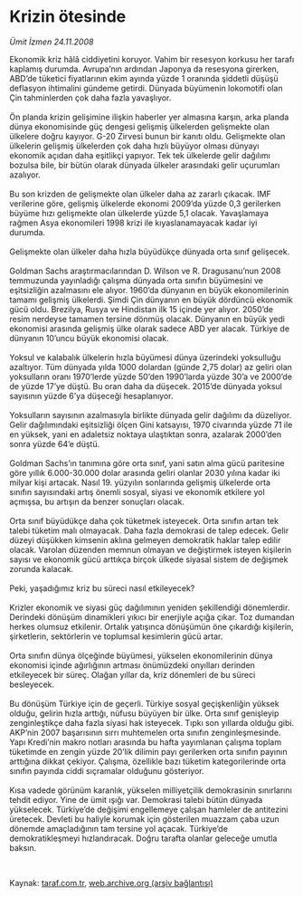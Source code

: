 # Krizin ötesinde

*Ümit İzmen 24.11.2008*

<div class="taraf_structure_2col_1zq">
<div class="margen_n">



 <p>Ekonomik kriz hâlâ ciddiyetini koruyor. Vahim bir resesyon korkusu her tarafı kaplamış durumda. Avrupa’nın ardından Japonya da resesyona girerken, ABD’de tüketici fiyatlarının ekim ayında yüzde 1 oranında şiddetli düşüşü deflasyon ihtimalini gündeme getirdi. Dünyada büyümenin lokomotifi olan Çin tahminlerden çok daha fazla yavaşlıyor. <br/><br/>Ön planda krizin gelişimine ilişkin haberler yer almasına karşın, arka planda dünya ekonomisinde güç dengesi gelişmiş ülkelerden gelişmekte olan ülkelere doğru kayıyor. G-20 Zirvesi bunun bir kanıtı oldu. Gelişmekte olan ülkelerin gelişmiş ülkelerden çok daha hızlı büyüyor olması dünyayı ekonomik açıdan daha eşitlikçi yapıyor. Tek tek ülkelerde gelir dağılımı bozulsa bile, bir bütün olarak dünyada ülkeler arasındaki gelir uçurumları azalıyor. <br/><br/>Bu son krizden de gelişmekte olan ülkeler daha az zararlı çıkacak. IMF verilerine göre, gelişmiş ülkelerde ekonomi 2009’da yüzde 0,3 gerilerken büyüme hızı gelişmekte olan ülkelerde yüzde 5,1 olacak. Yavaşlamaya rağmen Asya ekonomileri 1998 krizi ile kıyaslanamayacak kadar iyi durumda. <br/><br/>Gelişmekte olan ülkeler daha hızla büyüdükçe dünyada orta sınıf gelişecek. <br/><br/>Goldman Sachs araştırmacılarından D. Wilson ve R. Dragusanu’nun 2008 temmuzunda yayınladığı çalışma dünyada orta sınıfın büyümesini ve eşitsizliğin azalmasını ele alıyor. 1960’da dünyanın en büyük ekonomilerinin tamamı gelişmiş ülkelerdi. Şimdi Çin dünyanın en büyük dördüncü ekonomik gücü oldu. Brezilya, Rusya ve Hindistan ilk 15 içinde yer alıyor. 2050’de resim nerdeyse tamamen tersine dönmüş olacak. Dünyanın en büyük yedi ekonomisi arasında gelişmiş ülke olarak sadece ABD yer alacak. Türkiye de dünyanın 10’uncu büyük ekonomisi olacak. <br/><br/>Yoksul ve kalabalık ülkelerin hızla büyümesi dünya üzerindeki yoksulluğu azaltıyor. Tüm dünyada yılda 1000 dolardan (günde 2,75 dolar) az geliri olan yoksulların oranı 1970’lerde yüzde 50’den 1990’larda yüzde 30’a ve 2000’de de yüzde 17’ye düştü. Bu oran daha da düşecek. 2015’de dünyada yoksul sayısının yüzde 6’ya düşeceği hesaplanıyor. <br/><br/>Yoksulların sayısının azalmasıyla birlikte dünyada gelir dağılımı da düzeliyor. Gelir dağılımındaki eşitsizliği ölçen Gini katsayısı, 1970 civarında yüzde 71 ile en yüksek, yani en adaletsiz noktaya ulaştıktan sonra, azalarak 2000’den sonra yüzde 64’e düştü. <br/><br/>Goldman Sachs’ın tanımına göre orta sınıf, yani satın alma gücü paritesine göre yıllık 6.000-30.000 dolar arasında geliri olanlar 2030 yılına kadar iki milyar kişi artacak. Nasıl 19. yüzyılın sonlarında gelişmiş ülkelerde orta sınıfın sayısındaki artış önemli sosyal, siyasi ve ekonomik etkilere yol açmışsa, bu artışın da benzer sonuçları olacak. <br/><br/>Orta sınıf büyüdükçe daha çok tüketmek isteyecek. Orta sınıfın artan tek talebi tüketim malı olmayacak. Daha fazla demokrasi de talep edecek. Gelir düzeyi düşükken kimsenin aklına gelmeyen demokratik haklar talep edilir olacak. Varolan düzenden memnun olmayan ve değiştirmek isteyen kişilerin sayısı ve ekonomik gücü arttıkça birçok ülkede siyasal sistem de değişmek zorunda kalacak. <br/><br/>Peki, yaşadığımız kriz bu süreci nasıl etkileyecek? <br/><br/>Krizler ekonomik ve siyasi güç dağılımının yeniden şekillendiği dönemlerdir. Derindeki dönüşüm dinamikleri yıkıcı bir enerjiyle açığa çıkar. Toz dumandan herkes olumsuz etkilenir. Ortalık yatışınca dönüşümün öne çıkardığı kişilerin, şirketlerin, sektörlerin ve toplumsal kesimlerin gücü artar. <br/><br/>Orta sınıfın dünya ölçeğinde büyümesi, yükselen ekonomilerinin dünya ekonomisi içinde ağırlığının artması önümüzdeki onyılları derinden etkileyecek bir süreç. Olağan yıllar da, kriz dönemleri de bu süreci besleyecek. <br/><br/>Bu dönüşüm Türkiye için de geçerli. Türkiye sosyal geçişkenliğin yüksek olduğu, gelirin hızla arttığı, nüfusu büyüyen bir ülke. Orta sınıf genişleyip zenginleştikçe daha fazla siyasi hak isteyecek. Tıpkı son yıllarda olduğu gibi. AKP’nin 2007 başarısının sırrı muhtemelen orta sınıfın zenginleşmesinde. Yapı Kredi’nin makro notları arasında bu hafta yayımlanan çalışma toplam tüketimde en zengin yüzde 20’lik dilimin payı gerilerken orta sınıfın payının arttığına dikkat çekiyor. Çalışma, özellikle bazı tüketim kategorilerinde orta sınıfın payında ciddi sıçramalar olduğunu gösteriyor. <br/><br/>Kısa vadede görünüm karanlık, yükselen milliyetçilik demokrasinin sınırlarını tehdit ediyor. Yine de ümit ışığı var. Demokrasi talebi bütün dünyada yükselecek. Türkiye’de değişimi engellemeye çalışan hamleler de antitezini üretecek. Devleti bu haliyle korumak için gösterilen muazzam çaba uzun dönemde amaçladığının tam tersine yol açacak. Türkiye’de demokratikleşmeyi hızlandıracak. Doğru tarafta olanlar geleceğe umutla baksın.</p>

<br/>


<div id="taraf_not">
</div>

</div>


</div>

Kaynak: [taraf.com.tr](http://www.taraf.com.tr:80/makale/2804.htm), [web.archive.org (arşiv bağlantısı)](http://web.archive.org/web/20090308095207/http://www.taraf.com.tr:80/makale/2804.htm)
